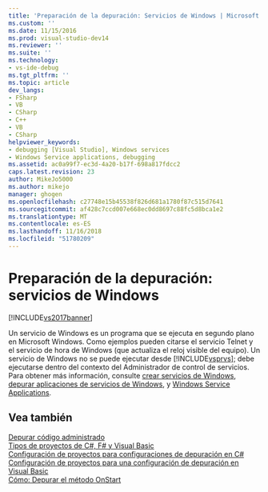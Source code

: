 ```yaml
---
title: 'Preparación de la depuración: Servicios de Windows | Microsoft Docs'
ms.custom: ''
ms.date: 11/15/2016
ms.prod: visual-studio-dev14
ms.reviewer: ''
ms.suite: ''
ms.technology:
- vs-ide-debug
ms.tgt_pltfrm: ''
ms.topic: article
dev_langs:
- FSharp
- VB
- CSharp
- C++
- VB
- CSharp
helpviewer_keywords:
- debugging [Visual Studio], Windows services
- Windows Service applications, debugging
ms.assetid: ac0a99f7-ec3d-4a20-b17f-698a817fdcc2
caps.latest.revision: 23
author: MikeJo5000
ms.author: mikejo
manager: ghogen
ms.openlocfilehash: c27748e15b45538f826d681a1780f87c515d7641
ms.sourcegitcommit: af428c7ccd007e668ec0dd8697c88fc5d8bca1e2
ms.translationtype: MT
ms.contentlocale: es-ES
ms.lasthandoff: 11/16/2018
ms.locfileid: "51780209"
---
```

# <a name="debugging-preparation-windows-services"></a>Preparación de la depuración: servicios de Windows
[!INCLUDE[vs2017banner](../includes/vs2017banner.md)]

Un servicio de Windows es un programa que se ejecuta en segundo plano en Microsoft Windows. Como ejemplos pueden citarse el servicio Telnet y el servicio de hora de Windows (que actualiza el reloj visible del equipo). Un servicio de Windows no se puede ejecutar desde [!INCLUDE[vsprvs](../includes/vsprvs-md.md)]; debe ejecutarse dentro del contexto del Administrador de control de servicios. Para obtener más información, consulte [crear servicios de Windows](http://msdn.microsoft.com/library/0f5e2cbb-d95d-477c-b2b5-4b990e6b86ff), [depurar aplicaciones de servicios de Windows](http://msdn.microsoft.com/library/63ab0800-0f05-4f1e-88e6-94c73fd920a2), y [Windows Service Applications](http://msdn.microsoft.com/library/ba72d648-9553-4849-b829-069ad5ea014b).  
  
## <a name="see-also"></a>Vea también  
 [Depurar código administrado](../debugger/debugging-managed-code.md)   
 [Tipos de proyectos de C#, F# y Visual Basic](../debugger/debugging-preparation-csharp-f-hash-and-visual-basic-project-types.md)   
 [Configuración de proyectos para configuraciones de depuración en C#](../debugger/project-settings-for-csharp-debug-configurations.md)   
 [Configuración de proyectos para una configuración de depuración en Visual Basic](../debugger/project-settings-for-a-visual-basic-debug-configuration.md)   
 [Cómo: Depurar el método OnStart](../debugger/how-to-debug-the-onstart-method.md)



